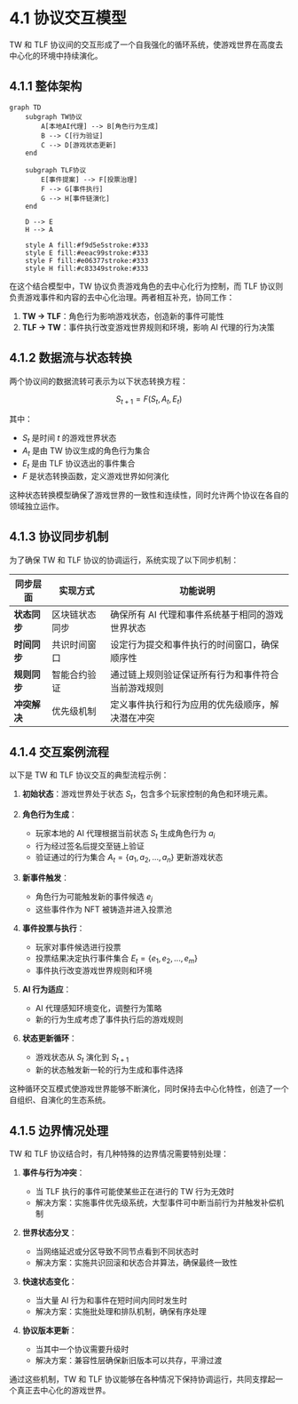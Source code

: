 # 4.1 协议交互模型

TW 和 TLF 协议间的交互形成了一个自我强化的循环系统，使游戏世界在高度去中心化的环境中持续演化。

## 4.1.1 整体架构

```mermaid
graph TD
    subgraph TW协议
        A[本地AI代理] --> B[角色行为生成]
        B --> C[行为验证]
        C --> D[游戏状态更新]
    end

    subgraph TLF协议
        E[事件提案] --> F[投票治理]
        F --> G[事件执行]
        G --> H[事件链演化]
    end

    D --> E
    H --> A

    style A fill:#f9d5e5stroke:#333
    style E fill:#eeac99stroke:#333
    style F fill:#e06377stroke:#333
    style H fill:#c83349stroke:#333
```

在这个结合模型中，TW 协议负责游戏角色的去中心化行为控制，而 TLF 协议则负责游戏事件和内容的去中心化治理。两者相互补充，协同工作：

1. **TW → TLF**：角色行为影响游戏状态，创造新的事件可能性
2. **TLF → TW**：事件执行改变游戏世界规则和环境，影响 AI 代理的行为决策

## 4.1.2 数据流与状态转换

两个协议间的数据流转可表示为以下状态转换方程：

$$S_{t+1} = F(S_t, A_t, E_t)$$

其中：
- $S_t$ 是时间 $t$ 的游戏世界状态
- $A_t$ 是由 TW 协议生成的角色行为集合
- $E_t$ 是由 TLF 协议选出的事件集合
- $F$ 是状态转换函数，定义游戏世界如何演化

这种状态转换模型确保了游戏世界的一致性和连续性，同时允许两个协议在各自的领域独立运作。

## 4.1.3 协议同步机制

为了确保 TW 和 TLF 协议的协调运行，系统实现了以下同步机制：

| **同步层面** | **实现方式** | **功能说明** |
|--------------|--------------|--------------|
| **状态同步** | 区块链状态同步 | 确保所有 AI 代理和事件系统基于相同的游戏世界状态 |
| **时间同步** | 共识时间窗口 | 设定行为提交和事件执行的时间窗口，确保顺序性 |
| **规则同步** | 智能合约验证 | 通过链上规则验证保证所有行为和事件符合当前游戏规则 |
| **冲突解决** | 优先级机制 | 定义事件执行和行为应用的优先级顺序，解决潜在冲突 |

## 4.1.4 交互案例流程

以下是 TW 和 TLF 协议交互的典型流程示例：

1. **初始状态**：游戏世界处于状态 $S_t$，包含多个玩家控制的角色和环境元素。

2. **角色行为生成**：
   - 玩家本地的 AI 代理根据当前状态 $S_t$ 生成角色行为 $a_i$
   - 行为经过签名后提交至链上验证
   - 验证通过的行为集合 $A_t = \{a_1, a_2, ..., a_n\}$ 更新游戏状态

3. **新事件触发**：
   - 角色行为可能触发新的事件候选 $e_j$
   - 这些事件作为 NFT 被铸造并进入投票池

4. **事件投票与执行**：
   - 玩家对事件候选进行投票
   - 投票结果决定执行事件集合 $E_t = \{e_1, e_2, ..., e_m\}$
   - 事件执行改变游戏世界规则和环境

5. **AI 行为适应**：
   - AI 代理感知环境变化，调整行为策略
   - 新的行为生成考虑了事件执行后的游戏规则

6. **状态更新循环**：
   - 游戏状态从 $S_t$ 演化到 $S_{t+1}$
   - 新的状态触发新一轮的行为生成和事件选择

这种循环交互模式使游戏世界能够不断演化，同时保持去中心化特性，创造了一个自组织、自演化的生态系统。

## 4.1.5 边界情况处理

TW 和 TLF 协议结合时，有几种特殊的边界情况需要特别处理：

1. **事件与行为冲突**：
   - 当 TLF 执行的事件可能使某些正在进行的 TW 行为无效时
   - 解决方案：实施事件优先级系统，大型事件可中断当前行为并触发补偿机制

2. **世界状态分叉**：
   - 当网络延迟或分区导致不同节点看到不同状态时
   - 解决方案：实施共识回滚和状态合并算法，确保最终一致性

3. **快速状态变化**：
   - 当大量 AI 行为和事件在短时间内同时发生时
   - 解决方案：实施批处理和排队机制，确保有序处理

4. **协议版本更新**：
   - 当其中一个协议需要升级时
   - 解决方案：兼容性层确保新旧版本可以共存，平滑过渡

通过这些机制，TW 和 TLF 协议能够在各种情况下保持协调运行，共同支撑起一个真正去中心化的游戏世界。
